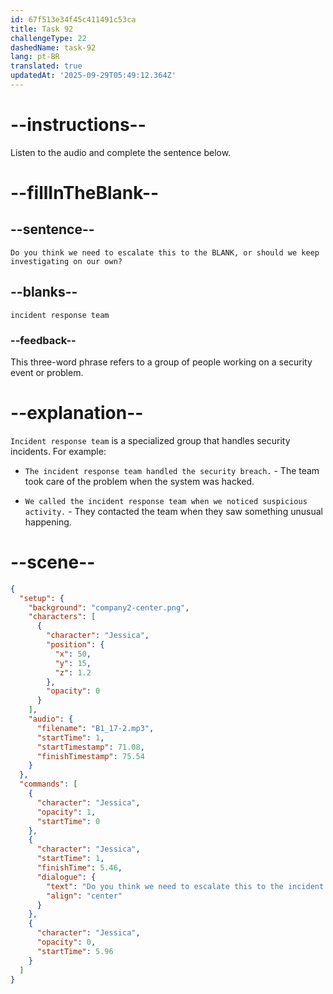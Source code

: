 ```yaml
---
id: 67f513e34f45c411491c53ca
title: Task 92
challengeType: 22
dashedName: task-92
lang: pt-BR
translated: true
updatedAt: '2025-09-29T05:49:12.364Z'
---
```


<!-- (audio) Jessica: Do you think we need to escalate this to the incident response team, or should we keep investigating on our own? -->

# --instructions--

Listen to the audio and complete the sentence below.

# --fillInTheBlank--

## --sentence--

`Do you think we need to escalate this to the BLANK, or should we keep investigating on our own?`

## --blanks--

`incident response team`

### --feedback--

This three-word phrase refers to a group of people working on a security event or problem.

# --explanation--

`Incident response team` is a specialized group that handles security incidents. For example:

- `The incident response team handled the security breach.` - The team took care of the problem when the system was hacked.

- `We called the incident response team when we noticed suspicious activity.` - They contacted the team when they saw something unusual happening.

# --scene--

```json
{
  "setup": {
    "background": "company2-center.png",
    "characters": [
      {
        "character": "Jessica",
        "position": {
          "x": 50,
          "y": 15,
          "z": 1.2
        },
        "opacity": 0
      }
    ],
    "audio": {
      "filename": "B1_17-2.mp3",
      "startTime": 1,
      "startTimestamp": 71.08,
      "finishTimestamp": 75.54
    }
  },
  "commands": [
    {
      "character": "Jessica",
      "opacity": 1,
      "startTime": 0
    },
    {
      "character": "Jessica",
      "startTime": 1,
      "finishTime": 5.46,
      "dialogue": {
        "text": "Do you think we need to escalate this to the incident response team, or should we keep investigating on our own?",
        "align": "center"
      }
    },
    {
      "character": "Jessica",
      "opacity": 0,
      "startTime": 5.96
    }
  ]
}
```

